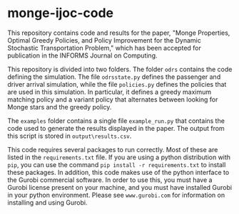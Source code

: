 # monge-ijoc-code
This repository contains code and results for the paper, "Monge Properties, Optimal Greedy Policies, and Policy
 Improvement for the Dynamic Stochastic Transportation Problem," which has been accepted for publication in the
 INFORMS Journal on Computing.

This repository is divided into two folders. The folder `odrs` contains the code defining the simulation. The file 
`odrsstate.py` defines the passenger and driver arrival simulation, while the file `policies.py` defines the policies
that are used in this simulation. In particular, it defines a greedy maximum matching policy and a variant policy
that alternates between looking for Monge stars and the greedy policy.

The `examples` folder contains a single file `example_run.py` that contains the code used to generate the results 
displayed in the paper. The output from this script is stored in `output\results.csv`.

This code requires several packages to run correctly. Most of these are listed in the `requirements.txt` file. If you
 are using a python distribution with `pip`, you can use the command `pip install -r requirements.txt` to install these
 packages. In addition, this code makes use of the python interface to the Gurobi commercial software. In order to use
  this, you must have a Gurobi license present on your machine, and you must have installed Gurobi in your python
  environment. Please see `www.gurobi.com` for information on installing and using Gurobi. 